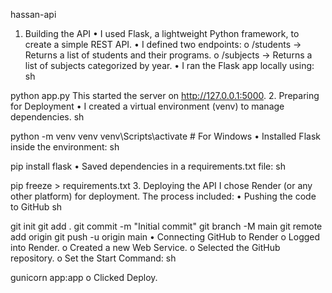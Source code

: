 hassan-api
1. Building the API
•	I used Flask, a lightweight Python framework, to create a simple REST API.
•	I defined two endpoints:
o	/students → Returns a list of students and their programs.
o	/subjects → Returns a list of subjects categorized by year.
•	I ran the Flask app locally using:
sh

python app.py
This started the server on http://127.0.0.1:5000.
2. Preparing for Deployment
•	I created a virtual environment (venv) to manage dependencies.
sh

python -m venv venv
venv\Scripts\activate  # For Windows
•	Installed Flask inside the environment:
sh

pip install flask
•	Saved dependencies in a requirements.txt file:
sh

pip freeze > requirements.txt
3. Deploying the API
I chose Render (or any other platform) for deployment. The process included:
•	Pushing the code to GitHub
sh

git init
git add .
git commit -m "Initial commit"
git branch -M main
git remote add origin <ir-github-repo-url>
git push -u origin main
•	Connecting GitHub to Render
o	Logged into Render.
o	Created a new Web Service.
o	Selected the GitHub repository.
o	Set the Start Command:
sh

gunicorn app:app
o	Clicked Deploy.
